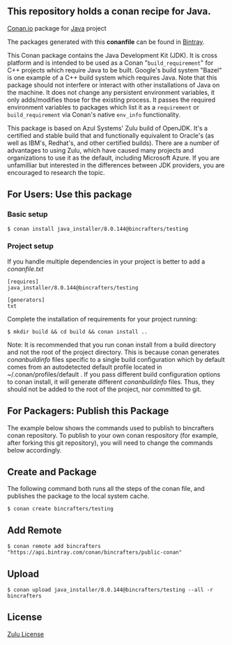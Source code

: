 ## This repository holds a conan recipe for Java. 

[Conan.io](https://conan.io) package for [Java](https://www.azul.com/downloads/zulu) project

The packages generated with this **conanfile** can be found in [Bintray](https://bintray.com/bincrafters/public-conan/java_installer%3Abincrafters).

This Conan package contains the Java Development Kit (JDK).  It is cross platform and is intended to be used as a Conan "`build_requirement`" for C++ projects which require Java to be built.  Google's build system "Bazel" is one example of a C++ build system which requires Java.  Note that this package should not interfere or interact with other installations of Java on the machine.  It does not change any persistent environment variables, it only adds/modifies those for the existing process.  It passes the required environment variables to packages which list it as a `requirement` or `build_requirement` via Conan's native `env_info` functionality.  

This package is based on Azul Systems' Zulu build of OpenJDK.  It's a certified and stable build that and functionally equivalent to Oracle's (as well as IBM's, Redhat's, and other certified builds).  There are a number of advantages to using Zulu, which have caused many projects and organizations to use it as the default, including Microsoft Azure. If you are unfamilliar but interested in the differences between JDK providers, you are encouraged to research the topic. 

## For Users: Use this package

### Basic setup

    $ conan install java_installer/8.0.144@bincrafters/testing

### Project setup

If you handle multiple dependencies in your project is better to add a *conanfile.txt*

    [requires]
    java_installer/8.0.144@bincrafters/testing

    [generators]
    txt

Complete the installation of requirements for your project running:

    $ mkdir build && cd build && conan install ..
	
Note: It is recommended that you run conan install from a build directory and not the root of the project directory.  This is because conan generates *conanbuildinfo* files specific to a single build configuration which by default comes from an autodetected default profile located in ~/.conan/profiles/default .  If you pass different build configuration options to conan install, it will generate different *conanbuildinfo* files.  Thus, they should not be added to the root of the project, nor committed to git. 

## For Packagers: Publish this Package

The example below shows the commands used to publish to bincrafters conan repository. To publish to your own conan respository (for example, after forking this git repository), you will need to change the commands below accordingly. 

## Create and Package 

The following command both runs all the steps of the conan file, and publishes the package to the local system cache. 

    $ conan create bincrafters/testing
	
## Add Remote

	$ conan remote add bincrafters "https://api.bintray.com/conan/bincrafters/public-conan"

## Upload

    $ conan upload java_installer/8.0.144@bincrafters/testing --all -r bincrafters

	
## License
[Zulu License](https://www.azul.com/products/zulu-and-zulu-enterprise/zulu-terms-of-use)
